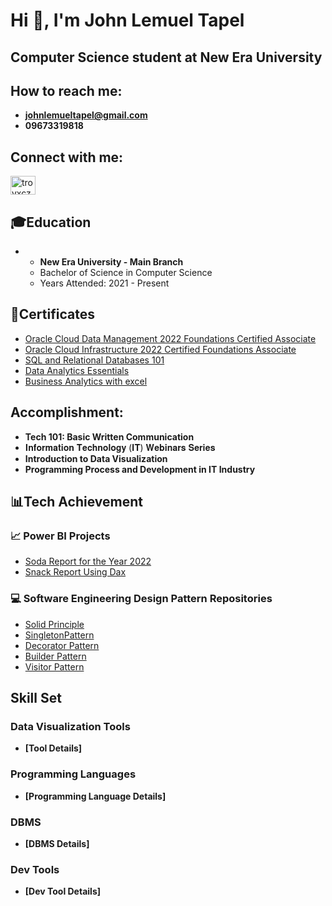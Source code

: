 # Hi 👋, I'm John Lemuel Tapel
## Computer Science student at New Era University

## How to reach me:
- **johnlemueltapel@gmail.com**
- **09673319818**

## Connect with me:
<p align="left">
  <a href="https://www.facebook.com/lemuel.tapel" target="blank">
    <img align="center" src="https://raw.githubusercontent.com/rahuldkjain/github-profile-readme-generator/master/src/images/icons/Social/facebook.svg" alt="troyxcz" height="30" width="40" />
  </a>
  
## 🎓Education
- - **New Era University - Main Branch**
  - Bachelor of Science in Computer Science
  - Years Attended: 2021 - Present

## 🏅Certificates
- [Oracle Cloud Data Management 2022 Foundations Certified Associate](https://catalog-education.oracle.com/pls/certview/sharebadge?id=E12EDDF3F288B8B7590AA565413764D998A98E42CE4E72A31A09A16F7F68E9DC)
- [Oracle Cloud Infrastructure 2022 Certified Foundations Associate](https://catalog-education.oracle.com/pls/certview/sharebadge?id=F12A9F1D29D7CBD998356E187170074389A838E0F738D17B91D0040A095BB003)
- [SQL and Relational Databases 101](https://courses.cognitiveclass.ai/certificates/f6b628da36ad4cc88754fef3e13d0cf3)
- [Data Analytics Essentials](https://www.credly.com/badges/a4428427-ee18-4712-9845-84dfbcb96e72/public_url)
- [Business Analytics with excel](https://www.simplilearn.com/learn-business-analytics-excel-fundamentals-skillup?utm_source=shared-certificate&utm_medium=shared-course&utm_campaign=shared-certificate-course-promotion)
  

## Accomplishment:
-  **Tech 101: Basic Written Communication**
- 𝐈𝐧𝐟𝐨𝐫𝐦𝐚𝐭𝐢𝐨𝐧 𝐓𝐞𝐜𝐡𝐧𝐨𝐥𝐨𝐠𝐲 (𝐈𝐓) 𝐖𝐞𝐛𝐢𝐧𝐚𝐫𝐬 𝐒𝐞𝐫𝐢𝐞𝐬
-  **Introduction to Data Visualization**
- **Programming Process and Development in IT Industry**

## 📊Tech Achievement
### 📈 Power BI Projects
- [Soda Report for the Year 2022](https://app.powerbi.com/view?r=eyJrIjoiMzExYWFiMDUtMWVhNy00YTVkLWExMTEtZTAzNzViNzBiNTVjIiwidCI6IjExNTBkZjZiLWYwZjYtNDA0OC1hZDcwLTIwNDlkYWU4MDFiYSIsImMiOjEwfQ%3D%3D)
- [Snack Report Using Dax](https://app.powerbi.com/view?r=eyJrIjoiOGMyY2NhNjAtYWEyMC00YjlkLTgyNGEtZjk2OTdkZjM0Mjc1IiwidCI6IjExNTBkZjZiLWYwZjYtNDA0OC1hZDcwLTIwNDlkYWU4MDFiYSIsImMiOjEwfQ%3D%3D)

### 💻 Software Engineering Design Pattern Repositories
- [Solid Principle](https://github.com/Lemuel21/Solid_Principle.git)
- [SingletonPattern](https://github.com/Lemuel21/SingletonPattern.git)
- [Decorator Pattern](https://github.com/Lemuel21/DecoratorPattern.git)
- [Builder Pattern](https://github.com/Lemuel21/BuilderPattern.git)
- [Visitor Pattern](https://github.com/Lemuel21/VisitorPattern.git)

## Skill Set

### Data Visualization Tools
- **[Tool Details]**

### Programming Languages
- **[Programming Language Details]**

### DBMS
- **[DBMS Details]**

### Dev Tools
- **[Dev Tool Details]**
